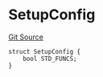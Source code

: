 # SetupConfig
[Git Source](https://github.com/metacontract/mc/blob/8438d83ed04f942f1b69f22b0cb556723d88a8f9/resources/devkit/api-reference/system/Config.sol)


```solidity
struct SetupConfig {
    bool STD_FUNCS;
}
```

